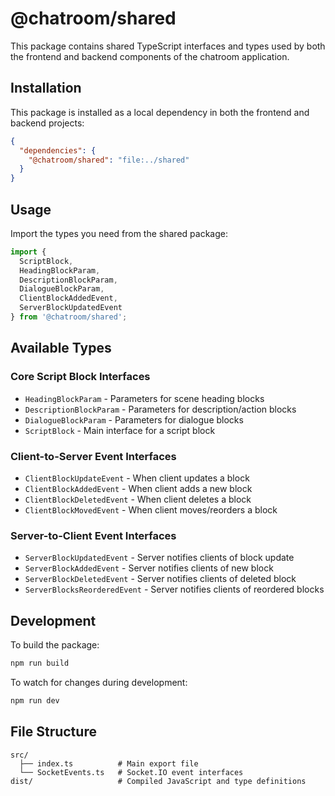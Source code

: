 # @chatroom/shared

This package contains shared TypeScript interfaces and types used by both the frontend and backend components of the chatroom application.

## Installation

This package is installed as a local dependency in both the frontend and backend projects:

```json
{
  "dependencies": {
    "@chatroom/shared": "file:../shared"
  }
}
```

## Usage

Import the types you need from the shared package:

```typescript
import { 
  ScriptBlock,
  HeadingBlockParam,
  DescriptionBlockParam,
  DialogueBlockParam,
  ClientBlockAddedEvent,
  ServerBlockUpdatedEvent 
} from '@chatroom/shared';
```

## Available Types

### Core Script Block Interfaces

- `HeadingBlockParam` - Parameters for scene heading blocks
- `DescriptionBlockParam` - Parameters for description/action blocks  
- `DialogueBlockParam` - Parameters for dialogue blocks
- `ScriptBlock` - Main interface for a script block

### Client-to-Server Event Interfaces

- `ClientBlockUpdateEvent` - When client updates a block
- `ClientBlockAddedEvent` - When client adds a new block
- `ClientBlockDeletedEvent` - When client deletes a block
- `ClientBlockMovedEvent` - When client moves/reorders a block

### Server-to-Client Event Interfaces

- `ServerBlockUpdatedEvent` - Server notifies clients of block update
- `ServerBlockAddedEvent` - Server notifies clients of new block
- `ServerBlockDeletedEvent` - Server notifies clients of deleted block
- `ServerBlocksReorderedEvent` - Server notifies clients of reordered blocks

## Development

To build the package:

```bash
npm run build
```

To watch for changes during development:

```bash
npm run dev
```

## File Structure

```
src/
  ├── index.ts          # Main export file
  └── SocketEvents.ts   # Socket.IO event interfaces
dist/                   # Compiled JavaScript and type definitions
```
